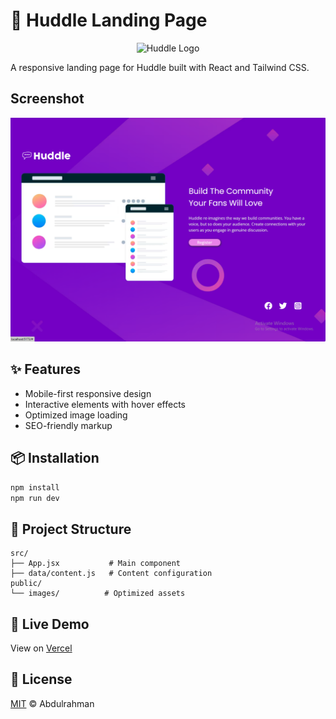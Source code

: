 # 🚀 Huddle Landing Page

<div align="center">
  <img src="public/images/logo.avif" alt="Huddle Logo" width="200">
</div>

A responsive landing page for Huddle built with React and Tailwind CSS.

## Screenshot

![preview](./preview.png)

## ✨ Features

- Mobile-first responsive design
- Interactive elements with hover effects
- Optimized image loading
- SEO-friendly markup

## 📦 Installation

```bash
npm install
npm run dev
```

## 📂 Project Structure

```text
src/
├── App.jsx           # Main component
├── data/content.js   # Content configuration
public/
└── images/          # Optimized assets
```

## 🌟 Live Demo

View on [Vercel]()

## 📄 License

[MIT](LICENSE) © Abdulrahman
